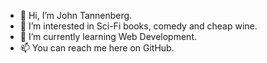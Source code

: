 - 👋 Hi, I’m John Tannenberg.
- 👀 I’m interested in Sci-Fi books, comedy and cheap wine.
- 🌱 I’m currently learning Web Development.
- 📫 You can reach me here on GitHub.

<!---
CosmicJay2k/CosmicJay2k is a ✨ special ✨ repository because its `README.md` (this file) appears on your GitHub profile.
You can click the Preview link to take a look at your changes.
--->
